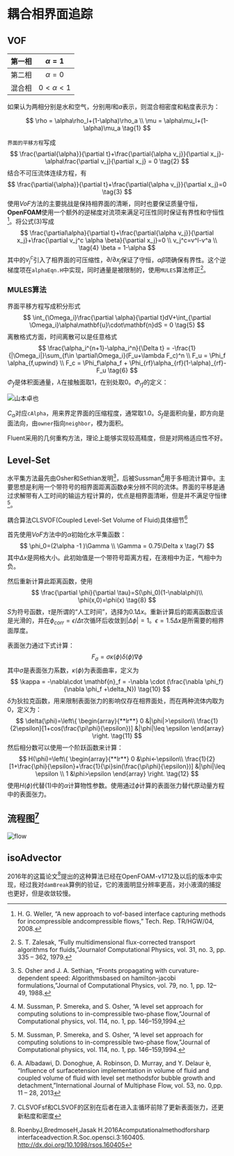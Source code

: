 # 耦合相界面追踪

## VOF

| 第一相 |  $\alpha=1$  |
| :----: | :----------: |
| 第二相 |  $\alpha=0$  |
| 混合相 | $0<\alpha<1$ |

如果认为两相分别是水和空气，分别用$l$和$a$表示，则混合相密度和粘度表示为：


$$
\rho = \alpha\rho_l+(1-\alpha)\rho_a \\
\mu = \alpha\mu_l+(1-\alpha)\mu_a \tag{1}
$$

`界面的平移方程`写成
$$
\frac{\partial{\alpha}}{\partial t}+\frac{\partial{\alpha v_j}}{\partial x_j}-\alpha\frac{\partial v_j}{\partial x_j} = 0 \tag{2}
$$
结合不可压流体连续方程，有
$$
\frac{\partial{\alpha}}{\partial t}+\frac{\partial{\alpha v_j}}{\partial x_j}=0 \tag{3}
$$
使用*VoF*方法的主要挑战是保持相界面的清晰，同时也要保证质量守恒，**OpenFOAM**使用一个额外的逆梯度对流项来满足可压性同时保证有界性和守恒性[^1]。将公式(3)写成
$$
\frac{\partial\alpha}{\partial t}+\frac{\partial{\alpha v_j}}{\partial x_j}+\frac{\partial v_j^c \alpha \beta}{\partial x_j}=0 \\
v_j^c=v^l-v^a \\ \tag{4}
\beta = 1-\alpha
$$
其中的$v_j^c$引入了相界面的可压缩性，$\partial/\partial x_j$保证了守恒，$\alpha \beta$项确保有界性。这个逆梯度项在`alphaEqn.H`中实现，同时通量是被限制的，使用`MULES`算法修正[^2]。

### MULES算法

界面平移方程写成积分形式
$$
\int_{\Omega_i}\frac{\partial \alpha}{\partial t}dV+\int_{\partial \Omega_i}\alpha\mathbf{u}\cdot\mathbf{n}dS = 0 \tag{5}
$$
离散格式方面，时间离散可以是任意格式
$$
\frac{\alpha_i^{n+1}-\alpha_i^n}{\Delta t} = -\frac{1}{|\Omega_i|}\sum_{f\in \partial\Omega_i}(F_u+\lambda F_c)^n \\
F_u = \Phi_f \alpha_{f,upwind} \\
F_c = \Phi_f\alpha_f + \Phi_{rf}\alpha_{rf}(1-\alpha)_{rf}-F_u \tag{6}
$$
$\Phi_f$是体积面通量，$\lambda$在接触面取1，在别处取0。$\Phi_{rf}$的定义：

![山本卓也](https://image.slidesharecdn.com/s-clsvof-140610112254-phpapp02/95/openfoamsclsvoflaplace-7-638.jpg?cb=1402399482)

$C_{\alpha}$对应`cAlpha`，用来界定界面的压缩程度，通常取1.0。$S_f$是面积向量，即方向是面法向，由`owner`指向`neighbor`，模为面积。



Fluent采用的几何重构方法，理论上能够实现较高精度，但是对网格适应性不好。

## Level-Set

水平集方法最先由Osher和Sethian发明[^3]，后被Sussman[^4]用于多相流计算中。主要思想是利用一个带符号的相界面距离函数$\phi$来分辨不同的流体。界面的平移是通过求解带有人工时间的输运方程计算的，优点是相界面清晰，但是并不满足守恒律[^4]。

耦合算法CLSVOF(Coupled Level-Set Volume of Fluid)具体细节[^5]

首先使用*VoF*方法中的$\alpha$初始化水平集函数：
$$
\phi_0=(2\alpha -1 )\Gamma \\ 
\Gamma = 0.75\Delta x \tag{7}
$$
其中$\Delta x$是网格大小。此初始值是一个带符号距离方程，在液相中为正，气相中为负。

然后重新计算此距离函数，使用
$$
\frac{\partial \phi}{\partial \tau}=S(\phi_0)(1-\nabla\phi)\\
\phi(x,0)=\phi(x) \tag{8}
$$
$S$为符号函数，$\tau$是所谓的“人工时间”，选择为$0.1\Delta x$。重新计算后的距离函数应该是光滑的，并在$\phi_{corr} = \epsilon/\Delta \tau$次循环后收敛到$|\Delta \phi|=1$。$\epsilon=1.5\Delta x$是所需要的相界面厚度。

表面张力通过下式计算：
$$
F_{\sigma}=\sigma \kappa (\phi)\delta(\phi)\nabla\phi \tag{9}
$$
其中$\sigma$是表面张力系数，$\kappa(\phi)$为表面曲率，定义为
$$
\kappa = -\nabla\cdot \mathbf{n}_f = -\nabla \cdot (\frac{\nabla \phi_f}{\nabla \phi_f +\delta_N}) \tag{10}
$$
$\delta$为狄拉克函数，用来限制表面张力的影响仅存在相界面处，而在两种流体内取为0，定义为：
$$
\delta(\phi)=\left\{  
             \begin{array}{**lr**}  
             0   &|\phi|>\epsilon\\
			 \frac{1}{2\epsilon}[1+cos(\frac{\pi\phi}{\epsilon})]
			 &|\phi|\leq \epsilon  
             \end{array}  
\right. \tag{11}
$$
然后相分数可以使用一个阶跃函数来计算：
$$
H(\phi)=\left\{  
             \begin{array}{**lr**}  
             0   &\phi<-\epsilon\\
			 \frac{1}{2}[1+\frac{\phi}{\epsilon}+\frac{1}{\pi}sin(\frac{\pi\phi}{\epsilon})] &|\phi|\leq \epsilon  \\
			 1 &\phi>\epsilon
             \end{array}  
\right. \tag{12}
$$
使用$H(\phi)$代替(1)中的$\alpha$计算物性参数。使用通过$\phi$计算的表面张力替代原动量方程中的表面张力。



## 流程图[^6]

![flow](https://user-images.githubusercontent.com/39750942/85037302-c0cccc00-b1b7-11ea-8a24-f1631e1b2544.png)



## isoAdvector

2016年的这篇论文[^7]提出的这种算法已经在OpenFOAM-v1712及以后的版本中实现，经过我对`damBreak`算例的验证，它的液面明显分辨率更高，对小液滴的捕捉也更好，但是收敛较慢。



[^1]: H. G. Weller, “A new approach to vof-based interface capturing methods for incompressible andcompressible flows,” Tech. Rep. TR/HGW/04, 2008.

[^2]: S. T. Zalesak, “Fully multidimensional flux-corrected transport algorithms for fluids,”Journalof Computational Physics, vol. 31, no. 3, pp. 335 – 362, 1979.

[^3]: S. Osher and J. A. Sethian, “Fronts propagating with curvature-dependent speed:  Algorithmsbased on hamilton-jacobi formulations,”Journal of Computational Physics, vol. 79, no. 1, pp. 12– 49, 1988.

[^4]: M.  Sussman,  P.  Smereka,  and  S.  Osher,  “A  level  set  approach  for  computing  solutions  to  in-compressible two-phase flow,”Journal of Computational physics, vol. 114, no. 1, pp. 146–159,1994.

[^5]: A.  Albadawi,  D.  Donoghue,  A.  Robinson,  D.  Murray,  and  Y.  Delaur ́e,  “Influence  of  surfacetension implementation in volume of fluid and coupled volume of fluid with level set methodsfor bubble growth and detachment,”International Journal of Multiphase Flow, vol. 53, no. 0,pp. 11 – 28, 2013

[^6]: CLSVOFsf和CLSVOF的区别在后者在进入主循环前除了更新表面张力，还更新粘度和密度

[^7]: RoenbyJ,BredmoseH,Jasak H.2016Acomputationalmethodforsharp interfaceadvection.R.Soc.opensci.3:160405. http://dx.doi.org/10.1098/rsos.160405
